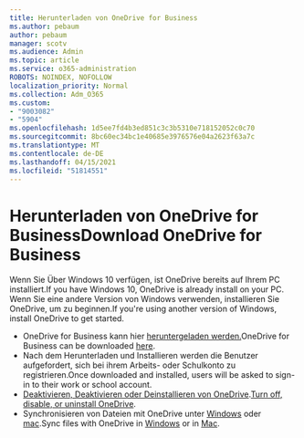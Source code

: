 ```yaml
---
title: Herunterladen von OneDrive for Business
ms.author: pebaum
author: pebaum
manager: scotv
ms.audience: Admin
ms.topic: article
ms.service: o365-administration
ROBOTS: NOINDEX, NOFOLLOW
localization_priority: Normal
ms.collection: Adm_O365
ms.custom:
- "9003082"
- "5904"
ms.openlocfilehash: 1d5ee7fd4b3ed851c3c3b5310e718152052c0c70
ms.sourcegitcommit: 8bc60ec34bc1e40685e3976576e04a2623f63a7c
ms.translationtype: MT
ms.contentlocale: de-DE
ms.lasthandoff: 04/15/2021
ms.locfileid: "51814551"
---
```

# <a name="download-onedrive-for-business"></a><span data-ttu-id="57bbb-102">Herunterladen von OneDrive for Business</span><span class="sxs-lookup"><span data-stu-id="57bbb-102">Download OneDrive for Business</span></span>

<span data-ttu-id="57bbb-103">Wenn Sie Über Windows 10 verfügen, ist OneDrive bereits auf Ihrem PC installiert.</span><span class="sxs-lookup"><span data-stu-id="57bbb-103">If you have Windows 10, OneDrive is already install on your PC.</span></span> <span data-ttu-id="57bbb-104">Wenn Sie eine andere Version von Windows verwenden, installieren Sie OneDrive, um zu beginnen.</span><span class="sxs-lookup"><span data-stu-id="57bbb-104">If you're using another version of Windows, install OneDrive to get started.</span></span>

- <span data-ttu-id="57bbb-105">OneDrive for Business kann hier [heruntergeladen werden.](https://www.microsoft.com/microsoft-365/onedrive/download)</span><span class="sxs-lookup"><span data-stu-id="57bbb-105">OneDrive for Business can be downloaded  [here](https://www.microsoft.com/microsoft-365/onedrive/download).</span></span>
- <span data-ttu-id="57bbb-106">Nach dem Herunterladen und Installieren werden die Benutzer aufgefordert, sich bei ihrem Arbeits- oder Schulkonto zu registrieren.</span><span class="sxs-lookup"><span data-stu-id="57bbb-106">Once downloaded and installed, users will be asked to sign-in to their work or school account.</span></span>
- <span data-ttu-id="57bbb-107">[Deaktivieren, Deaktivieren oder Deinstallieren von OneDrive](https://support.microsoft.com/office/turn-off-disable-or-uninstall-onedrive-f32a17ce-3336-40fe-9c38-6efb09f944b0).</span><span class="sxs-lookup"><span data-stu-id="57bbb-107">[Turn off, disable, or uninstall OneDrive](https://support.microsoft.com/office/turn-off-disable-or-uninstall-onedrive-f32a17ce-3336-40fe-9c38-6efb09f944b0).</span></span>
- <span data-ttu-id="57bbb-108">Synchronisieren von Dateien mit OneDrive unter [Windows](https://support.microsoft.com/office/615391c4-2bd3-4aae-a42a-858262e42a49) oder [mac](https://support.microsoft.com/office/d11b9f29-00bb-4172-be39-997da46f913f).</span><span class="sxs-lookup"><span data-stu-id="57bbb-108">Sync files with OneDrive in [Windows](https://support.microsoft.com/office/615391c4-2bd3-4aae-a42a-858262e42a49) or in [Mac](https://support.microsoft.com/office/d11b9f29-00bb-4172-be39-997da46f913f).</span></span>
